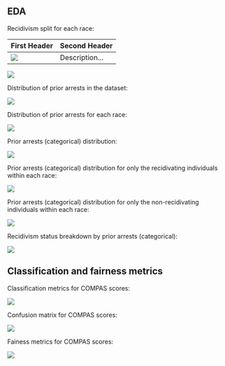 <!-- dataset description (variables and how they are measured)-->
<!-- how this prediction model is put to use i.e. what it's used for -->
<!-- why it's been talked about so much -->
<!-- what this analysis is meant to achieve -->

## EDA

 Recidivism split for each race:
 
 | First Header  | Second Header |
| ------------- | ------------- |
| ![](/Analysis/COMPAS_recidivism_race/EDA/racebyrecid.png)  | Description...  |

![](/Analysis/COMPAS_recidivism_race/EDA/racebyrecid.png)

Distribution of prior arrests in the dataset:

![](/Analysis/COMPAS_recidivism_race/EDA/priors.png)

Distribution of prior arrests for each race:

![](/Analysis/COMPAS_recidivism_race/EDA/priorsbyrace.png)

Prior arrests (categorical) distribution:

![](/Analysis/COMPAS_recidivism_race/EDA/priorscatbyrace.png)

Prior arrests (categorical) distribution for only the recidivating individuals within each race:

![](/Analysis/COMPAS_recidivism_race/EDA/priorscatbyracerecid.png)


Prior arrests (categorical) distribution for only the non-recidivating individuals within each race:

![](/Analysis/COMPAS_recidivism_race/EDA/priorscatbyracenonrecid.png)

 Recidivism status breakdown by prior arrests (categorical):

![](/Analysis/COMPAS_recidivism_race/EDA/priorscatbyrecid.png)


## Classification and fairness metrics

Classification metrics for COMPAS scores:

![](/Analysis/COMPAS_recidivism_race/METRICS/COMPASclassmetrics.png)

Confusion matrix for COMPAS scores:

![](/Analysis/COMPAS_recidivism_race/METRICS/COMPASconfusionmatrix.png)

Fainess metrics for COMPAS scores:

![](/Analysis/COMPAS_recidivism_race/METRICS/COMPASfairnessmetrics.png)
